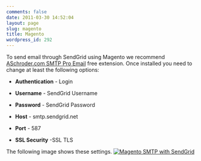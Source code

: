 ```yaml
---
comments: false
date: 2011-03-30 14:52:04
layout: page
slug: magento
title: Magento
wordpress_id: 292
---
```


To send email through SendGrid using Magento we recommend [ASchroder.com SMTP Pro Email](http://www.magentocommerce.com/magento-connect/ASchroder/extension/1865/aschroder.com-smtp-pro) free extension.  Once installed you need to change at least the following options:




  
  * **Authentication** - Login

  
  * **Username** - SendGrid Username

  
  * **Password** - SendGrid Password

  
  * **Host** - smtp.sendgrid.net

  
  * **Port** - 587

  
  * **SSL Security** -SSL TLS



The following image shows these settings.
[![Magento SMTP with SendGrid](http://docs.sendgrid.com/wp-content/uploads/2011/03/magentosmtp.gif)](http://docs.sendgrid.com/wp-content/uploads/2011/03/magentosmtp.gif)
